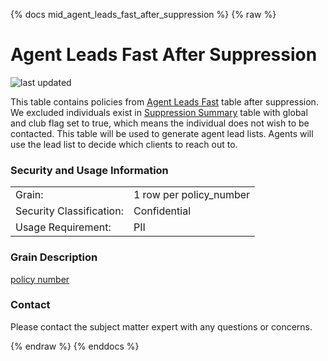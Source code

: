 {% docs mid_agent_leads_fast_after_suppression %}
{% raw %}

# Agent Leads Fast After Suppression

![last updated](assets/update_badges/mid_agent_leads_fast_after_suppression.svg)

This table contains policies from [Agent Leads Fast](#!/model/model.aaa_life_data_platform.mid_agent_leads_fast) 
table after suppression. We excluded individuals exist in [Suppression Summary](#!/model/model.aaa_life_data_platform.staging_mde_suppression_summary) 
table with global and club flag set to true, which means the individual does not wish to be 
contacted. This table will be used to generate agent lead lists. Agents will use the lead list to
decide which clients to reach out to.


### Security and Usage Information
|                          |                         |
|--------------------------|-------------------------|
| Grain:                   | 1 row per policy_number |
| Security Classification: | Confidential            |
| Usage Requirement:       | PII                     |

### Grain Description
[policy number](#!/exposure/docs.business_glossary.glossary#policy_number)

### Contact
Please contact the subject matter expert with any questions or concerns.

{% endraw %}
{% enddocs %}